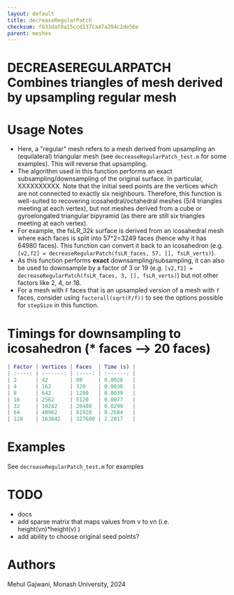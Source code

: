 ```yaml
---
layout: default
title: decreaseRegularPatch
checksum: f633daf0a15ccd137ca47a204c2de56e
parent: meshes
---
```



 
# DECREASEREGULARPATCH Combines triangles of mesh derived by upsampling regular mesh
 
# Usage Notes
-  Here, a "regular" mesh refers to a mesh derived from upsampling an (equilateral) triangular mesh (see `decreaseRegularPatch_test.m` for some examples). This will reverse that upsampling. 
-  The algorithm used in this function performs an exact subsampling/downsampling of the original surface. In particular, XXXXXXXXXX. Note that the initial seed points are the vertices which are not connected to exactly six neighbours. Therefore, this function is well-suited to recovering icosahedral/octahedral meshes (5/4 triangles meeting at each vertex), but not meshes derived from a cube or gyroelongated triangular bipyramid (as there are still six triangles meeting at each vertex). 
-  For example, the fsLR_32k surface is derived from an icosahedral mesh where each faces is split into 57^2=3249 faces (hence why it has 64980 faces). This function can convert it back to an icosahedron (e.g. `[v2,f2] = decreaseRegularPatch(fsLR_faces, 57, [], fsLR_verts)`). 
-  As this function performs **exact** downsampling/subsampling, it can also be used to downsample by a factor of 3 or 19 (e.g. `[v2,f2] = decreaseRegularPatch(fsLR_faces, 3, [], fsLR_verts)`) but not other factors like 2, 4, or 18. 
-  For a mesh with `F` faces that is an upsampled version of a mesh with `f` faces, consider using `factorall(sqrt(F/f))` to see the options possible for `stepSize` in this function. 
 
# Timings for downsampling to icosahedron (* faces --> 20 faces)
```matlab
| Factor | Vertices | Faces  | Time (s) |
| :----: | :------: | :----: | :------: |
| 2      | 42       | 80     | 0.0028   |
| 4      | 162      | 320    | 0.0030   |
| 8      | 642      | 1280   | 0.0039   |
| 16     | 2562     | 5120   | 0.0077   |
| 32     | 10242    | 20480  | 0.0299   |
| 64     | 40962    | 81920  | 0.2684   |
| 128    | 163842   | 327680 | 2.2817   |
```
 
# Examples

See `decreaseRegularPatch_test.m` for examples

 
# TODO
-  docs 
-  add sparse matrix that maps values from v to vn (i.e. height(vn)*height(v) ) 
-  add ability to choose original seed points? 
 
# Authors

Mehul Gajwani, Monash University, 2024

